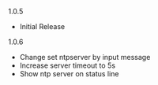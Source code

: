 1.0.5 
- Initial Release

1.0.6 
- Change set ntpserver by input message
- Increase server timeout to 5s
- Show ntp server on status line
